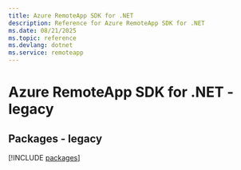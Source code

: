 ```yaml
---
title: Azure RemoteApp SDK for .NET
description: Reference for Azure RemoteApp SDK for .NET
ms.date: 08/21/2025
ms.topic: reference
ms.devlang: dotnet
ms.service: remoteapp
---
```

# Azure RemoteApp SDK for .NET - legacy
## Packages - legacy
[!INCLUDE [packages](remoteapp-index.md)]